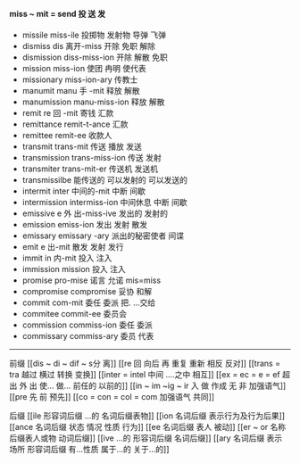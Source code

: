 #### miss ~ mit = send 投 送 发

- missile miss-ile 投掷物 发射物 导弹 飞弹
- dismiss dis 离开-miss 开除 免职 解除
- dismission diss-miss-ion 开除 解散 免职
- mission miss-ion 使团 冉明 使代表
- missionary miss-ion-ary 传教士
- manumit manu 手 -mit 释放 解散
- manumission manu-miss-ion 释放 解散
- remit re 回 -mit 寄钱 汇款 
- remittance remit-t-ance 汇款
- remittee remit-ee 收款人
- transmit trans-mit 传送 播放 发送
- transmission trans-miss-ion 传送 发射
- transmiter trans-mit-er 传送机 发送机
- transmissilbe 能传送的 可以发射的 可以发送的
- intermit inter 中间的-mit  中断 间歇  
- intermission intermiss-ion 中间休息 中断 间歇
- emissive e 外 出-miss-ive 发出的 发射的 
- emission emiss-ion  发出  发射 散发
- emissary emissary -ary 派出的秘密使者 间谍
- emit e 出-mit 散发 发射 发行
- immit in 内-mit 投入 注入
- immission mission 投入 注入
- promise pro-mise 诺言 允诺 mis=miss 
- compromise compromise 妥协 和解
- commit com-mit 委任 委派 把. ...交给 
- commitee commit-ee 委员会
- commission commiss-ion 委任 委派
- commissary commiss-ary  委员 代表

---
前缀 
[[dis  ~ di ~ dif ~ s分 离]]
[[re  回 向后  再 重复 重新 相反 反对]]
[[trans  = tra 越过 横过  转换 变换]]
[[inter = intel 中间 ....之中 相互]]
[[ex  = ec = e = ef 超出 外 出 使... 做... 前任的 以前的]]
[[in  ~ im ~ig ~ ir 入 做 作成  无 非 加强语气]]
[[pre  先 前 预先]]
[[co = con  = col = com  加强语气 共同]]

后缀
[[ile 形容词后缀  ...的  名词后缀表物]]
[[ion  名词后缀 表示行为及行为后果]]
[[ance 名词后缀  状态 情况 性质 行为]]
[[ee 名词后缀 表人 被动]]
[[er  ~ or 名称后缀表人或物 动词后缀]]
[[ive ...的 形容词后缀 名词后缀]]
[[ary 名词后缀 表示 场所  形容词后缀 有...性质 属于...的 关于...的]]
